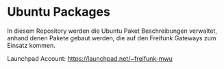 Ubuntu Packages
===============

In diesem Repository werden die Ubuntu Paket Beschreibungen verwaltet, anhand denen Pakete gebaut werden, die auf den Freifunk Gateways zum Einsatz kommen.

Launchpad Account: https://launchpad.net/~freifunk-mwu

